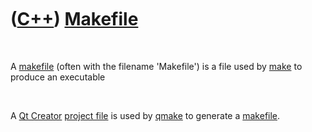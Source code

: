 



 

 

 

 

 

([C++](Cpp.htm)) [Makefile](CppMakefile.htm)
============================================

 

A [makefile](CppMakefile.htm) (often with the filename 'Makefile') is a
file used by [make](CppMake.htm) to produce an executable

 

A [Qt Creator](CppQtCreator.htm) [project file](CppQtProjectFile.htm) is
used by [qmake](CppQmake.htm) to generate a [makefile](CppMakefile.htm).

 

 

 

 

 





 



